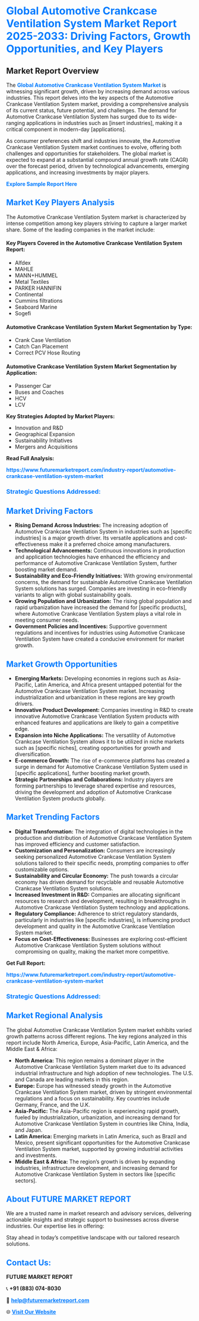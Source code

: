 <h1 style="color: #007BFF;">Global Automotive Crankcase Ventilation System Market Report 2025-2033: Driving Factors, Growth Opportunities, and Key Players</h1>

<section id="overview">
<h2>Market Report Overview</h2>
<p>The <a href="https://www.futuremarketreport.com/industry-report/automotive-crankcase-ventilation-system-market" style="color: #007BFF; text-decoration: none;"><strong>Global Automotive Crankcase Ventilation System Market</strong></a> is witnessing significant growth, driven by increasing demand across various industries. This report delves into the key aspects of the Automotive Crankcase Ventilation System market, providing a comprehensive analysis of its current status, future potential, and challenges. The demand for Automotive Crankcase Ventilation System has surged due to its wide-ranging applications in industries such as [insert industries], making it a critical component in modern-day [applications].</p>
<p>As consumer preferences shift and industries innovate, the Automotive Crankcase Ventilation System market continues to evolve, offering both challenges and opportunities for stakeholders. The global market is expected to expand at a substantial compound annual growth rate (CAGR) over the forecast period, driven by technological advancements, emerging applications, and increasing investments by major players.</p>
</section>

<section id="overview">
<p><a href="https://www.futuremarketreport.com/request-sample/reportId=56169" style="color: #007BFF; text-decoration: none;"><strong>Explore Sample Report Here</strong></a></p>
</section>

<section id="key-players">
<h2 style="color: #007BFF;">Market Key Players Analysis</h2>
<p>The Automotive Crankcase Ventilation System market is characterized by intense competition among key players striving to capture a larger market share. Some of the leading companies in the market include:</p>
<h4>Key Players Covered in the Automotive Crankcase Ventilation System Report:</h4>
<ul><li>Alfdex</li><li>MAHLE</li><li>MANN+HUMMEL</li><li>Metal Textiles</li><li>PARKER HANNIFIN</li><li>Continental</li><li>Cummins filtrations</li><li>Seaboard Marine</li><li>Sogefi</li></ul>
<h4>Automotive Crankcase Ventilation System Market Segmentation by Type:</h4>
<ul><li>Crank Case Ventilation</li><li>Catch Can Placement</li><li>Correct PCV Hose Routing</li></ul>

<h4>Automotive Crankcase Ventilation System Market Segmentation by Application:</h4>
<ul><li>Passenger Car</li><li>Buses and Coaches</li><li>HCV</li><li>LCV</li></ul>
<p><strong>Key Strategies Adopted by Market Players:</strong></p>
<ul>
<li>Innovation and R&D</li>
<li>Geographical Expansion</li>
<li>Sustainability Initiatives</li>
<li>Mergers and Acquisitions</li>
</ul>
</section>

<section>
<p><strong>Read Full Analysis: </strong></p><a href="https://www.futuremarketreport.com/industry-report/automotive-crankcase-ventilation-system-market" style="color: #007BFF; text-decoration: none;"><strong>https://www.futuremarketreport.com/industry-report/automotive-crankcase-ventilation-system-market</strong></a>
<h3 style="color: #007BFF;">Strategic Questions Addressed:</h3>
</section>

<section id="driving-factors">
<h2 style="color: #007BFF;">Market Driving Factors</h2>
<ul>
<li><strong>Rising Demand Across Industries:</strong> The increasing adoption of Automotive Crankcase Ventilation System in industries such as [specific industries] is a major growth driver. Its versatile applications and cost-effectiveness make it a preferred choice among manufacturers.</li>
<li><strong>Technological Advancements:</strong> Continuous innovations in production and application technologies have enhanced the efficiency and performance of Automotive Crankcase Ventilation System, further boosting market demand.</li>
<li><strong>Sustainability and Eco-Friendly Initiatives:</strong> With growing environmental concerns, the demand for sustainable Automotive Crankcase Ventilation System solutions has surged. Companies are investing in eco-friendly variants to align with global sustainability goals.</li>
<li><strong>Growing Population and Urbanization:</strong> The rising global population and rapid urbanization have increased the demand for [specific products], where Automotive Crankcase Ventilation System plays a vital role in meeting consumer needs.</li>
<li><strong>Government Policies and Incentives:</strong> Supportive government regulations and incentives for industries using Automotive Crankcase Ventilation System have created a conducive environment for market growth.</li>
</ul>
</section>

<section id="growth-opportunities">
<h2 style="color: #007BFF;">Market Growth Opportunities</h2>
<ul>
<li><strong>Emerging Markets:</strong> Developing economies in regions such as Asia-Pacific, Latin America, and Africa present untapped potential for the Automotive Crankcase Ventilation System market. Increasing industrialization and urbanization in these regions are key growth drivers.</li>
<li><strong>Innovative Product Development:</strong> Companies investing in R&D to create innovative Automotive Crankcase Ventilation System products with enhanced features and applications are likely to gain a competitive edge.</li>
<li><strong>Expansion into Niche Applications:</strong> The versatility of Automotive Crankcase Ventilation System allows it to be utilized in niche markets such as [specific niches], creating opportunities for growth and diversification.</li>
<li><strong>E-commerce Growth:</strong> The rise of e-commerce platforms has created a surge in demand for Automotive Crankcase Ventilation System used in [specific applications], further boosting market growth.</li>
<li><strong>Strategic Partnerships and Collaborations:</strong> Industry players are forming partnerships to leverage shared expertise and resources, driving the development and adoption of Automotive Crankcase Ventilation System products globally.</li>
</ul>
</section>

<section id="trending-factors">
<h2 style="color: #007BFF;">Market Trending Factors</h2>
<ul>
<li><strong>Digital Transformation:</strong> The integration of digital technologies in the production and distribution of Automotive Crankcase Ventilation System has improved efficiency and customer satisfaction.</li>
<li><strong>Customization and Personalization:</strong> Consumers are increasingly seeking personalized Automotive Crankcase Ventilation System solutions tailored to their specific needs, prompting companies to offer customizable options.</li>
<li><strong>Sustainability and Circular Economy:</strong> The push towards a circular economy has driven demand for recyclable and reusable Automotive Crankcase Ventilation System solutions.</li>
<li><strong>Increased Investment in R&D:</strong> Companies are allocating significant resources to research and development, resulting in breakthroughs in Automotive Crankcase Ventilation System technology and applications.</li>
<li><strong>Regulatory Compliance:</strong> Adherence to strict regulatory standards, particularly in industries like [specific industries], is influencing product development and quality in the Automotive Crankcase Ventilation System market.</li>
<li><strong>Focus on Cost-Effectiveness:</strong> Businesses are exploring cost-efficient Automotive Crankcase Ventilation System solutions without compromising on quality, making the market more competitive.</li>
</ul>
</section>

<section>
<p><strong>Get Full Report: </strong></p><a href="https://www.futuremarketreport.com/industry-report/automotive-crankcase-ventilation-system-market" style="color: #007BFF; text-decoration: none;"><strong>https://www.futuremarketreport.com/industry-report/automotive-crankcase-ventilation-system-market</strong></a>
<h3 style="color: #007BFF;">Strategic Questions Addressed:</h3>
</section>


<section id="regional-analysis">
<h2 style="color: #007BFF;">Market Regional Analysis</h2>
<p>The global Automotive Crankcase Ventilation System market exhibits varied growth patterns across different regions. The key regions analyzed in this report include North America, Europe, Asia-Pacific, Latin America, and the Middle East & Africa:</p>
<ul>
<li><strong>North America:</strong> This region remains a dominant player in the Automotive Crankcase Ventilation System market due to its advanced industrial infrastructure and high adoption of new technologies. The U.S. and Canada are leading markets in this region.</li>
<li><strong>Europe:</strong> Europe has witnessed steady growth in the Automotive Crankcase Ventilation System market, driven by stringent environmental regulations and a focus on sustainability. Key countries include Germany, France, and the U.K.</li>
<li><strong>Asia-Pacific:</strong> The Asia-Pacific region is experiencing rapid growth, fueled by industrialization, urbanization, and increasing demand for Automotive Crankcase Ventilation System in countries like China, India, and Japan.</li>
<li><strong>Latin America:</strong> Emerging markets in Latin America, such as Brazil and Mexico, present significant opportunities for the Automotive Crankcase Ventilation System market, supported by growing industrial activities and investments.</li>
<li><strong>Middle East & Africa:</strong> The region’s growth is driven by expanding industries, infrastructure development, and increasing demand for Automotive Crankcase Ventilation System in sectors like [specific sectors].</li>
</ul>
</section>

<footer>
<h2 style="color: #007BFF;">About FUTURE MARKET REPORT</h2>
<p>We are a trusted name in market research and advisory services, delivering actionable insights and strategic support to businesses across diverse industries. Our expertise lies in offering:</p>

<p>Stay ahead in today’s competitive landscape with our tailored research solutions.</p>

<h2 style="color: #007BFF;">Contact Us:</h2>
<p><strong>FUTURE MARKET REPORT</strong></p>
<p>📞 <strong>+91 (883) 074-8030</strong></p>
<p>📧 <strong><a href="mailto:help@futuremarketreport.com" style="color: #007BFF;">help@futuremarketreport.com</a></strong></p>
<p>🌐 <strong><a href="https://www.futuremarketreport.com/" style="color: #007BFF;">Visit Our Website</a></strong></p>
</footer>